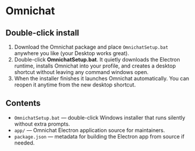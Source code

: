 # Omnichat

## Double-click install
1. Download the Omnichat package and place `OmnichatSetup.bat` anywhere you like (your Desktop works great).
2. Double-click **OmnichatSetup.bat**. It quietly downloads the Electron runtime, installs Omnichat into your profile, and creates a desktop shortcut without leaving any command windows open.
3. When the installer finishes it launches Omnichat automatically. You can reopen it anytime from the new desktop shortcut.

## Contents
- `OmnichatSetup.bat` — double-click Windows installer that runs silently without extra prompts.
- `app/` — Omnichat Electron application source for maintainers.
- `package.json` — metadata for building the Electron app from source if needed.
